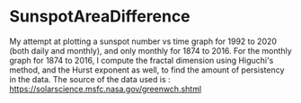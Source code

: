 # SunspotAreaDifference
My attempt at plotting a sunspot number vs time graph for 1992 to 2020 (both daily and monthly), and only monthly for 1874 to 2016. 
For the monthly graph for 1874 to 2016, I compute the fractal dimension using Higuchi's method, and the Hurst exponent as well, to find the amount of persistency in the data.
The source of the data used is : https://solarscience.msfc.nasa.gov/greenwch.shtml